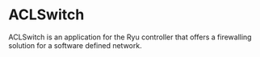 # ACLSwitch
ACLSwitch is an application for the Ryu controller that offers a firewalling solution for a software defined network.
